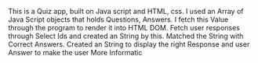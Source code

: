 This is a Quiz app, built on Java script and HTML, css. 
I used an Array of Java Script objects that holds Questions, Answers.
I fetch this Value through the program to render it into HTML DOM.
Fetch user responses through Select Ids and created an String by this.
Matched the String with Correct Answers.
Created an String to display the right Response and user Answer to make the user More Informatic
